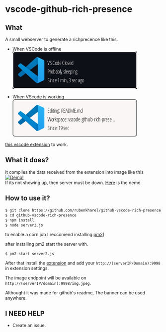 # vscode-github-rich-presence

## What

A small webserver to generate a richprecence like this. 

- When VSCode is offline
![dark theme when offline](https://raw.githubusercontent.com/rubenkharel/vscode-github-rich-presence/main/repoAsset/darkmode.jpeg)

- When VScode is working
![white theme when online](https://raw.githubusercontent.com/rubenkharel/vscode-github-rich-presence/main/repoAsset/whitemode.jpeg)


[this vscode extension](https://marketplace.visualstudio.com/items?itemName=rubenkharel.github-vscode-richpresence) to work.

## What it does?

It compiles the data received from the extension into image like this 
<br />
[![Demo!](http://161.97.66.38:9998/img.jpeg)](http://161.97.66.38:9998/img.jpeg)
<br />
If its not showing up, then server must be down. [Here](https://i.imgur.com/PFrs5wZ.png) is the demo.

## How to use it?

```
$ git clone https://github.com/rubenkharel/github-vscode-rich-presence
$ cd github-vscode-rich-presence
$ npm install
$ node server2.js
```

to enable a corn job I reccomend installing [pm2](https://www.npmjs.com/package/pm2)]

after installing pm2 start the server with.
```
$ pm2 start server2.js
```

After that install the [extension](https://marketplace.visualstudio.com/items?itemName=rubenkharel.github-vscode-richpresence)
and add your `http://(serverIP/Domain):9998` in extension settings. 

The image endpoint will be available on `http://(serverIP/domain):9998/img.jpeg`.

Althought it was made for github's readme, The banner can be used anywhere.

## I NEED HELP

- Create an issue.
